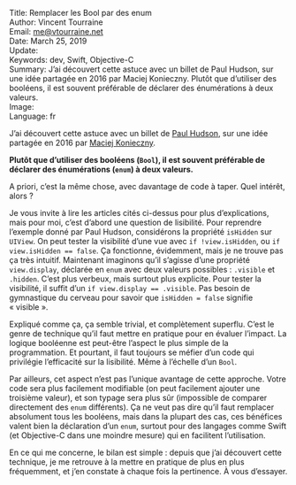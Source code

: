 Title:     Remplacer les Bool par des enum  
Author:    Vincent Tourraine  
Email:     me@vtourraine.net  
Date:      March 25, 2019  
Update:    
Keywords:  dev, Swift, Objective-C  
Summary:   J’ai découvert cette astuce avec un billet de Paul Hudson, sur une idée partagée en 2016 par Maciej Konieczny. Plutôt que d’utiliser des booléens, il est souvent préférable de déclarer des énumérations à deux valeurs.  
Image:     
Language:  fr  


J’ai découvert cette astuce avec un billet de [Paul Hudson](https://www.hackingwithswift.com/articles/172/using-two-cased-enums-in-place-of-a-boolean), sur une idée partagée en 2016 par [Maciej Konieczny](http://narf.pl/posts/2cased).

**Plutôt que d’utiliser des booléens (`Bool`), il est souvent préférable de déclarer des énumérations (`enum`) à deux valeurs.**

A priori, c’est la même chose, avec davantage de code à taper. Quel intérêt, alors ?

Je vous invite à lire les articles cités ci-dessus pour plus d’explications, mais pour moi, c’est d’abord une question de lisibilité. Pour reprendre l’exemple donné par Paul Hudson, considérons la propriété `isHidden` sur `UIView`. On peut tester la visibilité d’une vue avec `if !view.isHidden`, ou `if view.isHidden == false`. Ça fonctionne, évidemment, mais je ne trouve pas ça très intuitif. Maintenant imaginons qu’il s’agisse d’une propriété `view.display`, déclarée en `enum` avec deux valeurs possibles : `.visible` et `.hidden`. C’est plus verbeux, mais surtout plus explicite. Pour tester la visibilité, il suffit d’un `if view.display == .visible`. Pas besoin de gymnastique du cerveau pour savoir que `isHidden = false` signifie « visible ».

Expliqué comme ça, ça semble trivial, et complètement superflu. C’est le genre de technique qu’il faut mettre en pratique pour en évaluer l’impact. La logique booléenne est peut-être l’aspect le plus simple de la programmation. Et pourtant, il faut toujours se méfier d’un code qui privilégie l’efficacité sur la lisibilité. Même à l’échelle d’un `Bool`.

Par ailleurs, cet aspect n’est pas l’unique avantage de cette approche. Votre code sera plus facilement modifiable (on peut facilement ajouter une troisième valeur), et son typage sera plus sûr (impossible de comparer directement des `enum` différents). Ça ne veut pas dire qu’il faut remplacer absolument tous les booléens, mais dans la plupart des cas, ces bénéfices valent bien la déclaration d’un `enum`, surtout pour des langages comme Swift (et Objective-C dans une moindre mesure) qui en facilitent l’utilisation.

En ce qui me concerne, le bilan est simple : depuis que j’ai découvert cette technique, je me retrouve à la mettre en pratique de plus en plus fréquemment, et j’en constate à chaque fois la pertinence. À vous d’essayer.
